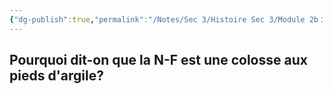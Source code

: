 ```yaml
---
{"dg-publish":true,"permalink":"/Notes/Sec 3/Histoire Sec 3/Module 2b：L'évolution de la Nouvelle-France, colonie appartenant à la France/2.16 Nouvelle-France/"}
---
```



## Pourquoi dit-on que la N-F est une colosse aux pieds d'argile?

